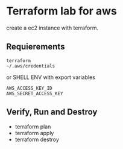 # Terraform lab for aws

create a ec2 instance with terraform.

## Requierements
```console
terraform
~/.aws/credentials
```

or SHELL ENV with export variables

```console
AWS_ACCESS_KEY_ID
AWS_SECRET_ACCESS_KEY
```

## Verify, Run and Destroy
* terraform plan
* terraform apply
* terraform destroy
